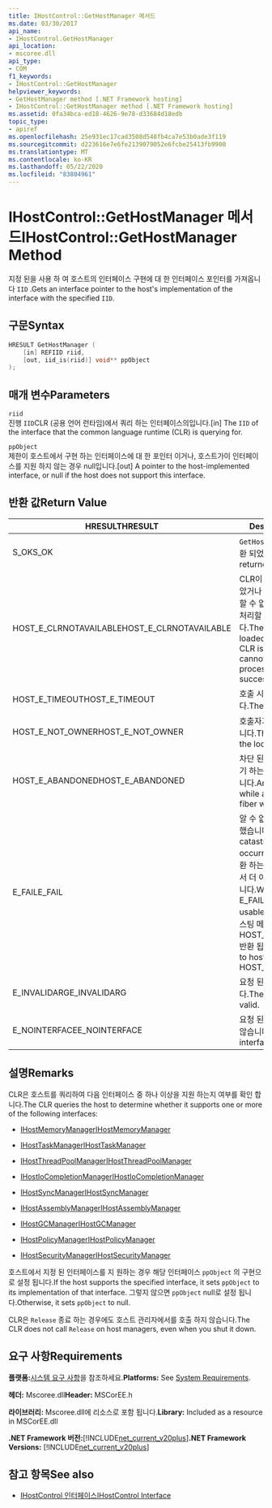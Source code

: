 ```yaml
---
title: IHostControl::GetHostManager 메서드
ms.date: 03/30/2017
api_name:
- IHostControl.GetHostManager
api_location:
- mscoree.dll
api_type:
- COM
f1_keywords:
- IHostControl::GetHostManager
helpviewer_keywords:
- GetHostManager method [.NET Framework hosting]
- IHostControl::GetHostManager method [.NET Framework hosting]
ms.assetid: 0fa34bca-ed18-4626-9e78-d33684d18edb
topic_type:
- apiref
ms.openlocfilehash: 25e931ec17cad3508d548fb4ca7e53b0ade3f119
ms.sourcegitcommit: d223616e7e6fe2139079052e6fcbe25413fb9900
ms.translationtype: MT
ms.contentlocale: ko-KR
ms.lasthandoff: 05/22/2020
ms.locfileid: "83804961"
---
```

# <a name="ihostcontrolgethostmanager-method"></a><span data-ttu-id="abbb7-102">IHostControl::GetHostManager 메서드</span><span class="sxs-lookup"><span data-stu-id="abbb7-102">IHostControl::GetHostManager Method</span></span>
<span data-ttu-id="abbb7-103">지정 된을 사용 하 여 호스트의 인터페이스 구현에 대 한 인터페이스 포인터를 가져옵니다 `IID` .</span><span class="sxs-lookup"><span data-stu-id="abbb7-103">Gets an interface pointer to the host's implementation of the interface with the specified `IID`.</span></span>  
  
## <a name="syntax"></a><span data-ttu-id="abbb7-104">구문</span><span class="sxs-lookup"><span data-stu-id="abbb7-104">Syntax</span></span>  
  
```cpp  
HRESULT GetHostManager (  
    [in] REFIID riid,  
    [out, iid_is(riid)] void** ppObject  
);  
```  
  
## <a name="parameters"></a><span data-ttu-id="abbb7-105">매개 변수</span><span class="sxs-lookup"><span data-stu-id="abbb7-105">Parameters</span></span>  
 `riid`  
 <span data-ttu-id="abbb7-106">진행 `IID`CLR (공용 언어 런타임)에서 쿼리 하는 인터페이스의입니다.</span><span class="sxs-lookup"><span data-stu-id="abbb7-106">[in] The `IID` of the interface that the common language runtime (CLR) is querying for.</span></span>  
  
 `ppObject`  
 <span data-ttu-id="abbb7-107">제한이 호스트에서 구현 하는 인터페이스에 대 한 포인터 이거나, 호스트가이 인터페이스를 지원 하지 않는 경우 null입니다.</span><span class="sxs-lookup"><span data-stu-id="abbb7-107">[out] A pointer to the host-implemented interface, or null if the host does not support this interface.</span></span>  
  
## <a name="return-value"></a><span data-ttu-id="abbb7-108">반환 값</span><span class="sxs-lookup"><span data-stu-id="abbb7-108">Return Value</span></span>  
  
|<span data-ttu-id="abbb7-109">HRESULT</span><span class="sxs-lookup"><span data-stu-id="abbb7-109">HRESULT</span></span>|<span data-ttu-id="abbb7-110">Description</span><span class="sxs-lookup"><span data-stu-id="abbb7-110">Description</span></span>|  
|-------------|-----------------|  
|<span data-ttu-id="abbb7-111">S_OK</span><span class="sxs-lookup"><span data-stu-id="abbb7-111">S_OK</span></span>|<span data-ttu-id="abbb7-112">`GetHostManager`성공적으로 반환 되었습니다.</span><span class="sxs-lookup"><span data-stu-id="abbb7-112">`GetHostManager` returned successfully.</span></span>|  
|<span data-ttu-id="abbb7-113">HOST_E_CLRNOTAVAILABLE</span><span class="sxs-lookup"><span data-stu-id="abbb7-113">HOST_E_CLRNOTAVAILABLE</span></span>|<span data-ttu-id="abbb7-114">CLR이 프로세스에 로드 되지 않았거나 CLR이 관리 코드를 실행할 수 없거나 호출을 성공적으로 처리할 수 없는 상태에 있습니다.</span><span class="sxs-lookup"><span data-stu-id="abbb7-114">The CLR has not been loaded into a process, or the CLR is in a state in which it cannot run managed code or process the call successfully.</span></span>|  
|<span data-ttu-id="abbb7-115">HOST_E_TIMEOUT</span><span class="sxs-lookup"><span data-stu-id="abbb7-115">HOST_E_TIMEOUT</span></span>|<span data-ttu-id="abbb7-116">호출 시간이 초과 되었습니다.</span><span class="sxs-lookup"><span data-stu-id="abbb7-116">The call timed out.</span></span>|  
|<span data-ttu-id="abbb7-117">HOST_E_NOT_OWNER</span><span class="sxs-lookup"><span data-stu-id="abbb7-117">HOST_E_NOT_OWNER</span></span>|<span data-ttu-id="abbb7-118">호출자가 잠금을 소유 하지 않습니다.</span><span class="sxs-lookup"><span data-stu-id="abbb7-118">The caller does not own the lock.</span></span>|  
|<span data-ttu-id="abbb7-119">HOST_E_ABANDONED</span><span class="sxs-lookup"><span data-stu-id="abbb7-119">HOST_E_ABANDONED</span></span>|<span data-ttu-id="abbb7-120">차단 된 스레드나 파이버에서 대기 하는 동안 이벤트를 취소 했습니다.</span><span class="sxs-lookup"><span data-stu-id="abbb7-120">An event was canceled while a blocked thread or fiber was waiting on it.</span></span>|  
|<span data-ttu-id="abbb7-121">E_FAIL</span><span class="sxs-lookup"><span data-stu-id="abbb7-121">E_FAIL</span></span>|<span data-ttu-id="abbb7-122">알 수 없는 치명적인 오류가 발생 했습니다.</span><span class="sxs-lookup"><span data-stu-id="abbb7-122">An unknown catastrophic failure occurred.</span></span> <span data-ttu-id="abbb7-123">메서드가 E_FAIL 반환 하는 경우 해당 프로세스 내에서 더 이상 CLR을 사용할 수 없습니다.</span><span class="sxs-lookup"><span data-stu-id="abbb7-123">When a method returns E_FAIL, the CLR is no longer usable within the process.</span></span> <span data-ttu-id="abbb7-124">호스팅 메서드를 이후에 호출 하면 HOST_E_CLRNOTAVAILABLE 반환 됩니다.</span><span class="sxs-lookup"><span data-stu-id="abbb7-124">Subsequent calls to hosting methods return HOST_E_CLRNOTAVAILABLE.</span></span>|  
|<span data-ttu-id="abbb7-125">E_INVALIDARG</span><span class="sxs-lookup"><span data-stu-id="abbb7-125">E_INVALIDARG</span></span>|<span data-ttu-id="abbb7-126">요청 된 `IID` 이 잘못 되었습니다.</span><span class="sxs-lookup"><span data-stu-id="abbb7-126">The requested `IID` is not valid.</span></span>|  
|<span data-ttu-id="abbb7-127">E_NOINTERFACE</span><span class="sxs-lookup"><span data-stu-id="abbb7-127">E_NOINTERFACE</span></span>|<span data-ttu-id="abbb7-128">요청 된 인터페이스가 지원 되지 않습니다.</span><span class="sxs-lookup"><span data-stu-id="abbb7-128">The requested interface is not supported.</span></span>|  
  
## <a name="remarks"></a><span data-ttu-id="abbb7-129">설명</span><span class="sxs-lookup"><span data-stu-id="abbb7-129">Remarks</span></span>  
 <span data-ttu-id="abbb7-130">CLR은 호스트를 쿼리하여 다음 인터페이스 중 하나 이상을 지원 하는지 여부를 확인 합니다.</span><span class="sxs-lookup"><span data-stu-id="abbb7-130">The CLR queries the host to determine whether it supports one or more of the following interfaces:</span></span>  
  
- [<span data-ttu-id="abbb7-131">IHostMemoryManager</span><span class="sxs-lookup"><span data-stu-id="abbb7-131">IHostMemoryManager</span></span>](ihostmemorymanager-interface.md)  
  
- [<span data-ttu-id="abbb7-132">IHostTaskManager</span><span class="sxs-lookup"><span data-stu-id="abbb7-132">IHostTaskManager</span></span>](ihosttaskmanager-interface.md)  
  
- [<span data-ttu-id="abbb7-133">IHostThreadPoolManager</span><span class="sxs-lookup"><span data-stu-id="abbb7-133">IHostThreadPoolManager</span></span>](ihostthreadpoolmanager-interface.md)  
  
- [<span data-ttu-id="abbb7-134">IHostIoCompletionManager</span><span class="sxs-lookup"><span data-stu-id="abbb7-134">IHostIoCompletionManager</span></span>](ihostiocompletionmanager-interface.md)  
  
- [<span data-ttu-id="abbb7-135">IHostSyncManager</span><span class="sxs-lookup"><span data-stu-id="abbb7-135">IHostSyncManager</span></span>](ihostsyncmanager-interface.md)  
  
- [<span data-ttu-id="abbb7-136">IHostAssemblyManager</span><span class="sxs-lookup"><span data-stu-id="abbb7-136">IHostAssemblyManager</span></span>](ihostassemblymanager-interface.md)  
  
- [<span data-ttu-id="abbb7-137">IHostGCManager</span><span class="sxs-lookup"><span data-stu-id="abbb7-137">IHostGCManager</span></span>](ihostgcmanager-interface.md)  
  
- [<span data-ttu-id="abbb7-138">IHostPolicyManager</span><span class="sxs-lookup"><span data-stu-id="abbb7-138">IHostPolicyManager</span></span>](ihostpolicymanager-interface.md)  
  
- [<span data-ttu-id="abbb7-139">IHostSecurityManager</span><span class="sxs-lookup"><span data-stu-id="abbb7-139">IHostSecurityManager</span></span>](ihostsecuritymanager-interface.md)  
  
 <span data-ttu-id="abbb7-140">호스트에서 지정 된 인터페이스를 지 원하는 경우 해당 인터페이스 `ppObject` 의 구현으로 설정 됩니다.</span><span class="sxs-lookup"><span data-stu-id="abbb7-140">If the host supports the specified interface, it sets `ppObject` to its implementation of that interface.</span></span> <span data-ttu-id="abbb7-141">그렇지 않으면 `ppObject` null로 설정 됩니다.</span><span class="sxs-lookup"><span data-stu-id="abbb7-141">Otherwise, it sets `ppObject` to null.</span></span>  
  
 <span data-ttu-id="abbb7-142">CLR은 `Release` 종료 하는 경우에도 호스트 관리자에서를 호출 하지 않습니다.</span><span class="sxs-lookup"><span data-stu-id="abbb7-142">The CLR does not call `Release` on host managers, even when you shut it down.</span></span>  
  
## <a name="requirements"></a><span data-ttu-id="abbb7-143">요구 사항</span><span class="sxs-lookup"><span data-stu-id="abbb7-143">Requirements</span></span>  
 <span data-ttu-id="abbb7-144">**플랫폼:**[시스템 요구 사항](../../get-started/system-requirements.md)을 참조하세요.</span><span class="sxs-lookup"><span data-stu-id="abbb7-144">**Platforms:** See [System Requirements](../../get-started/system-requirements.md).</span></span>  
  
 <span data-ttu-id="abbb7-145">**헤더:** Mscoree.dll</span><span class="sxs-lookup"><span data-stu-id="abbb7-145">**Header:** MSCorEE.h</span></span>  
  
 <span data-ttu-id="abbb7-146">**라이브러리:** Mscoree.dll에 리소스로 포함 됩니다.</span><span class="sxs-lookup"><span data-stu-id="abbb7-146">**Library:** Included as a resource in MSCorEE.dll</span></span>  
  
 <span data-ttu-id="abbb7-147">**.NET Framework 버전:**[!INCLUDE[net_current_v20plus](../../../../includes/net-current-v20plus-md.md)]</span><span class="sxs-lookup"><span data-stu-id="abbb7-147">**.NET Framework Versions:** [!INCLUDE[net_current_v20plus](../../../../includes/net-current-v20plus-md.md)]</span></span>  
  
## <a name="see-also"></a><span data-ttu-id="abbb7-148">참고 항목</span><span class="sxs-lookup"><span data-stu-id="abbb7-148">See also</span></span>

- [<span data-ttu-id="abbb7-149">IHostControl 인터페이스</span><span class="sxs-lookup"><span data-stu-id="abbb7-149">IHostControl Interface</span></span>](ihostcontrol-interface.md)
